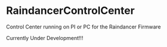 # RaindancerControlCenter
Control Center running on PI or PC for the Raindancer Firmware

Currently Under Development!!!
